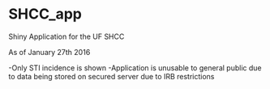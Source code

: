 # SHCC_app
Shiny Application for the UF SHCC

As of January 27th 2016

  -Only STI incidence is shown
  -Application is unusable to general public due to data being stored on secured server due to IRB restrictions
